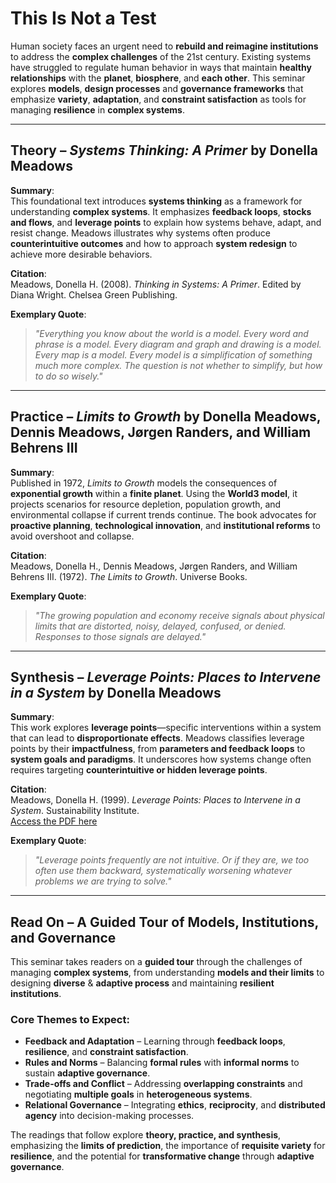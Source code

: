 # This Is Not a Test

Human society faces an urgent need to **rebuild and reimagine institutions** to address the **complex challenges** of the 21st century. Existing systems have struggled to regulate human behavior in ways that maintain **healthy relationships** with the **planet**, **biosphere**, and **each other**. This seminar explores **models**, **design processes** and **governance frameworks** that emphasize **variety**, **adaptation**, and **constraint satisfaction** as tools for managing **resilience** in **complex systems**.

---

## Theory – *Systems Thinking: A Primer* by Donella Meadows

**Summary**:  
This foundational text introduces **systems thinking** as a framework for understanding **complex systems**. It emphasizes **feedback loops**, **stocks and flows**, and **leverage points** to explain how systems behave, adapt, and resist change. Meadows illustrates why systems often produce **counterintuitive outcomes** and how to approach **system redesign** to achieve more desirable behaviors.  

**Citation**:  
Meadows, Donella H. (2008). *Thinking in Systems: A Primer*. Edited by Diana Wright. Chelsea Green Publishing.  

**Exemplary Quote**:  
> *"Everything you know about the world is a model. Every word and phrase is a model. Every diagram and graph and drawing is a model. Every map is a model. Every model is a simplification of something much more complex. The question is not whether to simplify, but how to do so wisely."*  

---

## Practice – *Limits to Growth* by Donella Meadows, Dennis Meadows, Jørgen Randers, and William Behrens III

**Summary**:  
Published in 1972, *Limits to Growth* models the consequences of **exponential growth** within a **finite planet**. Using the **World3 model**, it projects scenarios for resource depletion, population growth, and environmental collapse if current trends continue. The book advocates for **proactive planning**, **technological innovation**, and **institutional reforms** to avoid overshoot and collapse.  

**Citation**:  
Meadows, Donella H., Dennis Meadows, Jørgen Randers, and William Behrens III. (1972). *The Limits to Growth*. Universe Books.  

**Exemplary Quote**:  
> *"The growing population and economy receive signals about physical limits that are distorted, noisy, delayed, confused, or denied. Responses to those signals are delayed."*  

---

## Synthesis – *Leverage Points: Places to Intervene in a System* by Donella Meadows

**Summary**:  
This work explores **leverage points**—specific interventions within a system that can lead to **disproportionate effects**. Meadows classifies leverage points by their **impactfulness**, from **parameters and feedback loops** to **system goals and paradigms**. It underscores how systems change often requires targeting **counterintuitive or hidden leverage points**.  

**Citation**:  
Meadows, Donella H. (1999). *Leverage Points: Places to Intervene in a System*. Sustainability Institute.  
[Access the PDF here](sandbox:/mnt/data/Meadows-2008.-Thinking-in-Systems.pdf)  

**Exemplary Quote**:  
> *"Leverage points frequently are not intuitive. Or if they are, we too often use them backward, systematically worsening whatever problems we are trying to solve."*  

---

## Read On – A Guided Tour of Models, Institutions, and Governance

This seminar takes readers on a **guided tour** through the challenges of managing **complex systems**, from understanding **models and their limits** to designing **diverse** & **adaptive process** and maintaining **resilient institutions**.  

### **Core Themes to Expect**:  
- **Feedback and Adaptation** – Learning through **feedback loops**, **resilience**, and **constraint satisfaction**.  
- **Rules and Norms** – Balancing **formal rules** with **informal norms** to sustain **adaptive governance**.  
- **Trade-offs and Conflict** – Addressing **overlapping constraints** and negotiating **multiple goals** in **heterogeneous systems**.  
- **Relational Governance** – Integrating **ethics**, **reciprocity**, and **distributed agency** into decision-making processes.  

The readings that follow explore **theory, practice, and synthesis**, emphasizing the **limits of prediction**, the importance of **requisite variety** for **resilience**, and the potential for **transformative change** through **adaptive governance**.

